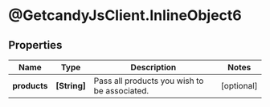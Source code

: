 # @GetcandyJsClient.InlineObject6

## Properties

Name | Type | Description | Notes
------------ | ------------- | ------------- | -------------
**products** | **[String]** | Pass all products you wish to be associated. | [optional] 



